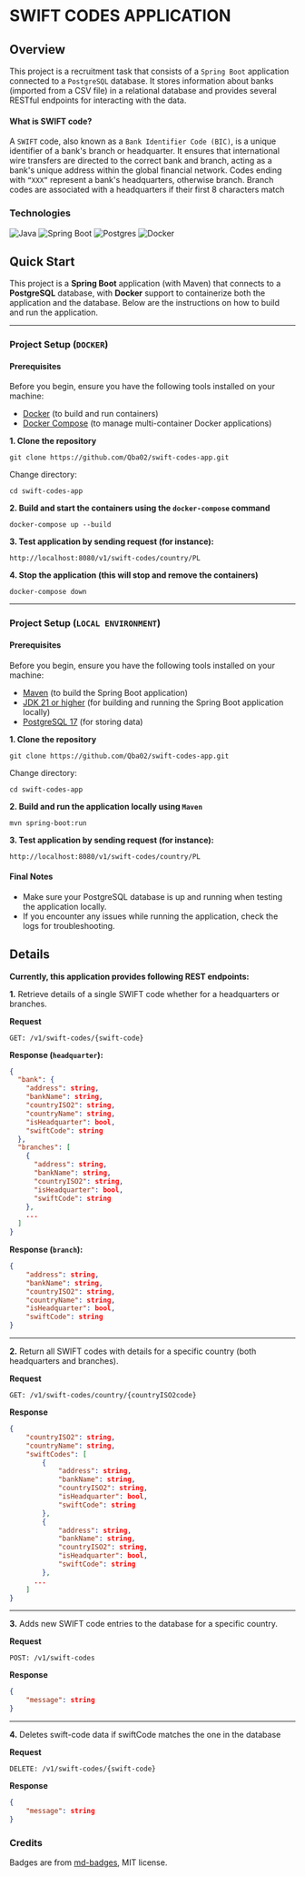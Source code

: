 # SWIFT CODES APPLICATION

## Overview
This project is a recruitment task that consists of a `Spring Boot` application
connected to a `PostgreSQL` database. It stores information about banks (imported from a CSV file)
in a relational database and provides several RESTful endpoints for interacting with the data.


#### What is SWIFT code?

A `SWIFT` code, also known as a `Bank Identifier Code (BIC)`, is a unique identifier of a bank's
branch or headquarter. It ensures that international wire transfers are directed to the correct
bank and branch, acting as a bank's unique address within the global financial network.
Codes ending with `“XXX”` represent a bank's headquarters, otherwise
branch. Branch codes are associated with a headquarters if their first 8 characters
match

### Technologies

![Java](https://img.shields.io/badge/Java-%23ED8B00.svg?logo=openjdk&logoColor=white)
![Spring Boot](https://img.shields.io/badge/Spring%20Boot-6DB33F?logo=springboot&logoColor=fff)
![Postgres](https://img.shields.io/badge/Postgres-%23316192.svg?logo=postgresql&logoColor=white)
![Docker](https://img.shields.io/badge/Docker-2496ED?logo=docker&logoColor=fff)

## Quick Start
This project is a **Spring Boot** application (with Maven) that connects to a **PostgreSQL** database,
with **Docker** support to containerize both the application and the database.
Below are the instructions on how to build and run the application.

---
### Project Setup (`DOCKER`)

#### Prerequisites

Before you begin, ensure you have the following tools installed on your machine:

- [Docker](https://www.docker.com/get-started) (to build and run containers)
- [Docker Compose](https://docs.docker.com/compose/install/) (to manage multi-container Docker applications)

**1. Clone the repository**

```
git clone https://github.com/Qba02/swift-codes-app.git
```
Change directory:
```
cd swift-codes-app
```


**2. Build and start the containers using the `docker-compose` command**
```
docker-compose up --build
```

**3. Test application by sending  request (for instance):**
```
http://localhost:8080/v1/swift-codes/country/PL
```

**4. Stop the application
(this will stop and remove the containers)**
```
docker-compose down
```

---
### Project Setup (`LOCAL ENVIRONMENT`)

#### Prerequisites

Before you begin, ensure you have the following tools installed on your machine:
- [Maven](https://maven.apache.org/install.html) (to build the Spring Boot application)
- [JDK 21 or higher](https://www.oracle.com/java/technologies/downloads/) (for building and running the Spring Boot application locally)
- [PostgreSQL 17](https://www.postgresql.org/download/) (for storing data)

**1. Clone the repository**

```
git clone https://github.com/Qba02/swift-codes-app.git
```
Change directory:
```
cd swift-codes-app
```

**2. Build and run the application locally using `Maven`**
```
mvn spring-boot:run
```

**3. Test application by sending  request (for instance):**
```
http://localhost:8080/v1/swift-codes/country/PL
```

#### Final Notes
- Make sure your PostgreSQL database is up and running when testing the application locally.
- If you encounter any issues while running the application, check the logs for troubleshooting.


## Details

**Currently, this application provides following REST endpoints:**

**1.** Retrieve details of a single SWIFT code whether for a headquarters or
branches.

**Request**
```
GET: /v1/swift-codes/{swift-code}
```
**Response (`headquarter`):**

```json lines
{
  "bank": {
    "address": string,
    "bankName": string,
    "countryISO2": string,
    "countryName": string,
    "isHeadquarter": bool,
    "swiftCode": string
  },
  "branches": [
    {
      "address": string,
      "bankName": string,
      "countryISO2": string,
      "isHeadquarter": bool,
      "swiftCode": string
    },
    ...
  ]
}
```

**Response (`branch`):**

```json lines
{
    "address": string,
    "bankName": string,
    "countryISO2": string,
    "countryName": string,
    "isHeadquarter": bool,
    "swiftCode": string
}

```

---
**2.** Return all SWIFT codes with details for a specific country (both
headquarters and branches).

**Request**
```
GET: /v1/swift-codes/country/{countryISO2code}
```

**Response**

```json lines
{
    "countryISO2": string,
    "countryName": string,
    "swiftCodes": [
        {
            "address": string,
            "bankName": string,
            "countryISO2": string,
            "isHeadquarter": bool,
            "swiftCode": string
        },
        {
            "address": string,
            "bankName": string,
            "countryISO2": string,
            "isHeadquarter": bool,
            "swiftCode": string
        },
      ...
    ]
}
```


---
**3.** Adds new SWIFT code entries to the database for a specific country.

**Request**
```
POST: /v1/swift-codes
```

**Response**

```json lines
{
    "message": string
}
```

---
**4.** Deletes swift-code data if swiftCode matches the one in the database

**Request**
```
DELETE: /v1/swift-codes/{swift-code}
```

**Response**
```json lines
{
    "message": string
}
```

### Credits
Badges are from [md-badges](https://github.com/inttter/md-badges), MIT license.
